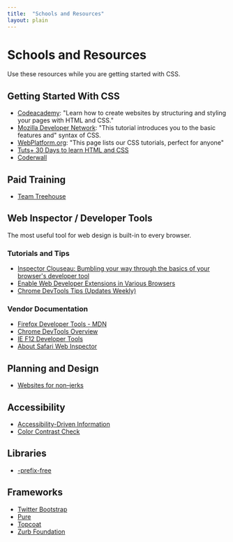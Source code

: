 ```yaml
---
title:  "Schools and Resources"
layout: plain
---
```


# Schools and Resources

Use these resources while you are getting started with CSS.

## Getting Started With CSS

* [Codeacademy](http://www.codecademy.com/tracks/web): "Learn how to create websites by structuring and styling your pages with HTML and CSS."
* [Mozilla Developer Network](https://developer.mozilla.org/en-US/docs/Web/Guide/CSS/Getting_started): "This tutorial introduces you to the basic features and" syntax of CSS.
* [WebPlatform.org](http://docs.webplatform.org/wiki/css/tutorials): "This page lists our CSS tutorials, perfect for anyone"
* [Tuts+ 30 Days to learn HTML and CSS](http://webdesign.tutsplus.com/courses/30-days-to-learn-html-css)
* [Coderwall](https://coderwall.com/web/popular)

## Paid Training

* [Team Treehouse](http://teamtreehouse.com/)

## Web Inspector / Developer Tools

The most useful tool for web design is built-in to every browser.

### Tutorials and Tips

* [Inspector Clouseau: Bumbling your way through the basics of your browser's developer tool](http://articles.asmcbain.net/articles/inspector/)
* [Enable Web Developer Extensions in Various Browsers](http://debugbrowser.com)
* [Chrome DevTools Tips (Updates Weekly)](http://devtoolstips.com)

### Vendor Documentation

* [Firefox Developer Tools - MDN](https://developer.mozilla.org/en-US/docs/Tools)
* [Chrome DevTools Overview](https://developer.chrome.com/devtools)
* [IE F12 Developer Tools](http://msdn.microsoft.com/library/ie/bg182326(v=vs.85))
* [About Safari Web Inspector](https://developer.apple.com/library/safari/documentation/AppleApplications/Conceptual/Safari_Developer_Guide/Introduction/Introduction.html)

## Planning and Design

* [Websites for non–jerks](https://github.com/chriswrightdesign/websites-for-non-jerks)

## Accessibility

* [Accessibility-Driven Information](http://a11yproject.com/)
* [Color Contrast Check](http://snook.ca/technical/colour_contrast/colour.html)

## Libraries

* [-prefix-free](http://leaverou.github.io/prefixfree/)

## Frameworks

* [Twitter Bootstrap](http://getbootstrap.com/)
* [Pure](http://purecss.io/)
* [Topcoat](http://topcoat.io/)
* [Zurb Foundation](http://foundation.zurb.com/)
